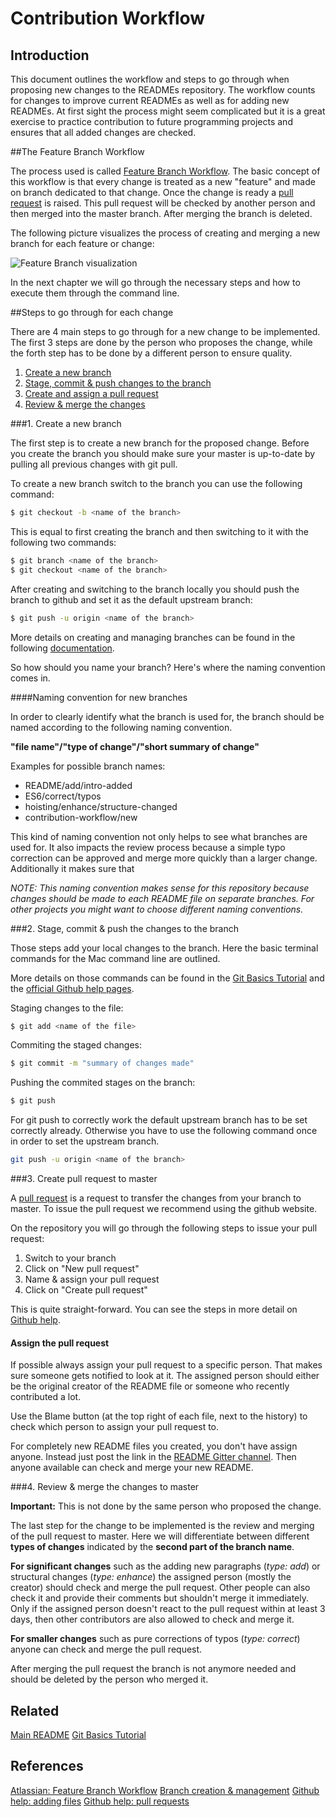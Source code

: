 # Contribution Workflow

## Introduction

This document outlines the workflow and steps to go through when proposing new changes to the READMEs repository. The workflow counts for changes to improve current READMEs as well as for adding new READMEs.
At first sight the process might seem complicated but it is a great exercise to practice contribution to future programming projects and
ensures that all added changes are checked.

##The Feature Branch Workflow

The process used is called [Feature Branch Workflow](https://www.atlassian.com/git/tutorials/comparing-workflows/feature-branch-workflow).
The basic concept of this workflow is that every change is treated as a new "feature" and made on branch dedicated to that change.
Once the change is ready a [pull request](https://help.github.com/articles/using-pull-requests/) is raised. This pull request will be checked by another person and then merged into the master branch.
After merging the branch is deleted.

The following picture visualizes the process of creating and merging a new branch for each feature or change:

![Feature Branch visualization](http://wiki.techniv.fr/images/3/3c/Git_Feature_Workflow.png)

In the next chapter we will go through the necessary steps and how to execute them through the command line.

##Steps to go through for each change

There are 4 main steps to go through for a new change to be implemented. The first 3 steps are done by the person who proposes the change, while the forth step has to be done by a different person to ensure quality.

1. [Create a new branch](contribution-workflow.md#1.-create-a-new-branch)
2. [Stage, commit & push changes to the branch](contribution-workflow.md#2.-stage,-commit-&-push-changes-to-the-branch)
4. [Create and assign a pull request](contribution-workflow.md#3.-create-and-assign-a-pull-request)
5. [Review & merge the changes](contribution-workflow.md#4.-review-&-merge-the-changes)

###1. Create a new branch

The first step is to create a new branch for the proposed change. Before you create the branch you should make sure your master is up-to-date by pulling all previous changes with git pull.

To create a new branch switch to the branch you can use the following command:
```bash
$ git checkout -b <name of the branch>
```
This is equal to first creating the branch and then switching to it with the following two commands:
```bash
$ git branch <name of the branch>
$ git checkout <name of the branch>
```

After creating and switching to the branch locally you should push the branch to github and set it as the default upstream branch:
```bash
$ git push -u origin <name of the branch>
```

More details on creating and managing branches can be found in the following [documentation](https://github.com/Kunena/Kunena-Forum/wiki/Create-a-new-branch-with-git-and-manage-branches).

So how should you name your branch? Here's where the naming convention comes in.

####Naming convention for new branches

In order to clearly identify what the branch is used for, the branch should be named according to the following naming convention.

**"file name"/"type of change"/"short summary of change"**

Examples for possible branch names:
* README/add/intro-added
* ES6/correct/typos
* hoisting/enhance/structure-changed
* contribution-workflow/new

This kind of naming convention not only helps to see what branches are used for. It also impacts the review process because a simple typo correction can be approved and merge more quickly than a larger change.
Additionally it makes sure that

_NOTE: This naming convention makes sense for this repository because changes should be made to each README file on separate branches. For other projects you might want to choose different naming conventions._

###2. Stage, commit & push the changes to the branch

Those steps add your local changes to the branch. Here the basic terminal commands for the Mac command line are outlined.

More details on those commands can be found in the [Git Basics Tutorial](https://github.com/codingforeveryone/READMEs/blob/contribution-workflow/new/programmer-skills/git-basics.md) and the [official Github help pages](https://help.github.com/articles/adding-a-file-to-a-repository-from-the-command-line/).

Staging changes to the file:
```bash
$ git add <name of the file>
```

Commiting the staged changes:
```bash
$ git commit -m "summary of changes made"
```

Pushing the commited stages on the branch:
```bash
$ git push
```

For git push to correctly work the default upstream branch has to be set correctly already. Otherwise you have to use the following command once in order to set the upstream branch.

```bash
git push -u origin <name of the branch>
```

###3. Create pull request to master

A [pull request](https://help.github.com/articles/using-pull-requests/) is a request to transfer the changes from your branch to master. To issue the pull request we recommend using the github website.

On the repository you will go through the following steps to issue your pull request:

1. Switch to your branch
2. Click on "New pull request"
3. Name & assign your pull request
4. Click on "Create pull request"

This is quite straight-forward. You can see the steps in more detail on [Github help](https://help.github.com/articles/creating-a-pull-request/).

#### Assign the pull request

If possible always assign your pull request to a specific person. That makes sure someone gets notified to look at it.
The assigned person should either be the original creator of the README file or someone who recently contributed a lot.

Use the Blame button (at the top right of each file, next to the history) to check which person to assign your pull request to.

For completely new README files you created, you don't have assign anyone. Instead just post the link in the [README Gitter channel](https://gitter.im/codingforeveryone/READMEs?utm_source=badge&utm_medium=badge&utm_campaign=pr-badge&utm_content=badge).
Then anyone available can check and merge your new README.

###4. Review & merge the changes to master

**Important:** This is not done by the same person who proposed the change.

The last step for the change to be implemented is the review and merging of the pull request to master.
Here we will differentiate between different **types of changes** indicated by the **second part of the branch name**.

**For significant changes** such as the adding new paragraphs (_type: add_) or structural changes (_type: enhance_) the assigned person (mostly the creator) should check and merge the pull request. Other people can also check it and provide their comments but shouldn't merge it immediately. Only if the assigned person doesn't react to the pull request within at least 3 days, then other contributors are also allowed to check and merge it.

**For smaller changes** such as pure corrections of typos (_type: correct_) anyone can check and merge the pull request.

After merging the pull request the branch is not anymore needed and should be deleted by the person who merged it.

## Related
[Main README](https://github.com/codingforeveryone/READMEs/blob/master/README.md)
[Git Basics Tutorial](https://github.com/codingforeveryone/READMEs/blob/contribution-workflow/new/programmer-skills/git-basics.md)

## References
[Atlassian: Feature Branch Workflow](https://www.atlassian.com/git/tutorials/comparing-workflows/feature-branch-workflow)
[Branch creation & management](https://github.com/Kunena/Kunena-Forum/wiki/Create-a-new-branch-with-git-and-manage-branches)
[Github help: adding files](https://help.github.com/articles/adding-a-file-to-a-repository-from-the-command-line/)
[Github help: pull requests](https://help.github.com/articles/creating-a-pull-request/)

